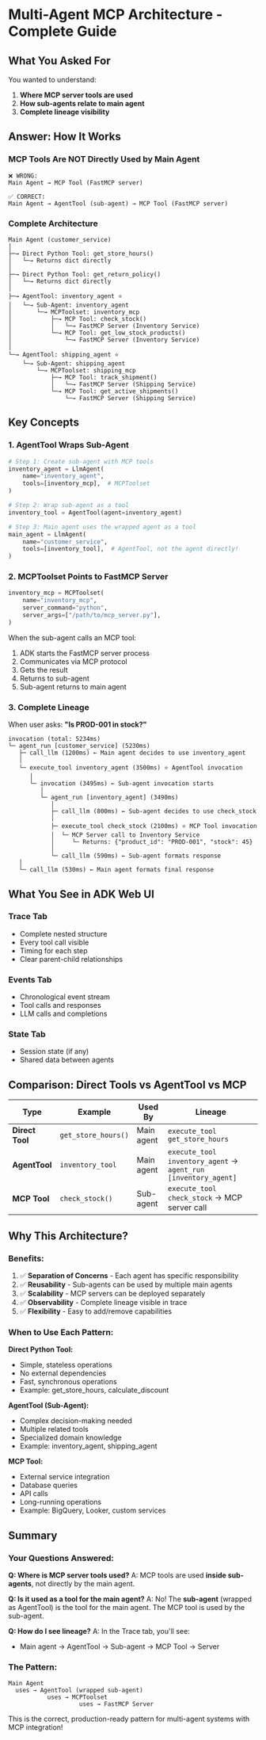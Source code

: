# Multi-Agent MCP Architecture - Complete Guide

## What You Asked For

You wanted to understand:
1. **Where MCP server tools are used**
2. **How sub-agents relate to main agent**
3. **Complete lineage visibility**

## Answer: How It Works

### MCP Tools Are NOT Directly Used by Main Agent

```
❌ WRONG:
Main Agent → MCP Tool (FastMCP server)

✅ CORRECT:
Main Agent → AgentTool (sub-agent) → MCP Tool (FastMCP server)
```

### Complete Architecture

```
Main Agent (customer_service)
│
├─→ Direct Python Tool: get_store_hours()
│   └─→ Returns dict directly
│
├─→ Direct Python Tool: get_return_policy()
│   └─→ Returns dict directly
│
├─→ AgentTool: inventory_agent ⭐
│   └─→ Sub-Agent: inventory_agent
│       └─→ MCPToolset: inventory_mcp
│           ├─→ MCP Tool: check_stock()
│           │   └─→ FastMCP Server (Inventory Service)
│           └─→ MCP Tool: get_low_stock_products()
│               └─→ FastMCP Server (Inventory Service)
│
└─→ AgentTool: shipping_agent ⭐
    └─→ Sub-Agent: shipping_agent
        └─→ MCPToolset: shipping_mcp
            ├─→ MCP Tool: track_shipment()
            │   └─→ FastMCP Server (Shipping Service)
            └─→ MCP Tool: get_active_shipments()
                └─→ FastMCP Server (Shipping Service)
```

## Key Concepts

### 1. AgentTool Wraps Sub-Agent

```python
# Step 1: Create sub-agent with MCP tools
inventory_agent = LlmAgent(
    name="inventory_agent",
    tools=[inventory_mcp],  # MCPToolset
)

# Step 2: Wrap sub-agent as a tool
inventory_tool = AgentTool(agent=inventory_agent)

# Step 3: Main agent uses the wrapped agent as a tool
main_agent = LlmAgent(
    name="customer_service",
    tools=[inventory_tool],  # AgentTool, not the agent directly!
)
```

### 2. MCPToolset Points to FastMCP Server

```python
inventory_mcp = MCPToolset(
    name="inventory_mcp",
    server_command="python",
    server_args=["/path/to/mcp_server.py"],
)
```

When the sub-agent calls an MCP tool:
1. ADK starts the FastMCP server process
2. Communicates via MCP protocol
3. Gets the result
4. Returns to sub-agent
5. Sub-agent returns to main agent

### 3. Complete Lineage

When user asks: **"Is PROD-001 in stock?"**

```
invocation (total: 5234ms)
└─ agent_run [customer_service] (5230ms)
   ├─ call_llm (1200ms) ← Main agent decides to use inventory_agent
   │
   └─ execute_tool inventory_agent (3500ms) ⭐ AgentTool invocation
      │
      └─ invocation (3495ms) ← Sub-agent invocation starts
         │
         └─ agent_run [inventory_agent] (3490ms)
            │
            ├─ call_llm (800ms) ← Sub-agent decides to use check_stock
            │
            ├─ execute_tool check_stock (2100ms) ⭐ MCP Tool invocation
            │  └─ MCP Server call to Inventory Service
            │     └─ Returns: {"product_id": "PROD-001", "stock": 45}
            │
            └─ call_llm (590ms) ← Sub-agent formats response
   │
   └─ call_llm (530ms) ← Main agent formats final response
```

## What You See in ADK Web UI

### Trace Tab
- Complete nested structure
- Every tool call visible
- Timing for each step
- Clear parent-child relationships

### Events Tab
- Chronological event stream
- Tool calls and responses
- LLM calls and completions

### State Tab
- Session state (if any)
- Shared data between agents

## Comparison: Direct Tools vs AgentTool vs MCP

| Type | Example | Used By | Lineage |
|------|---------|---------|---------|
| **Direct Tool** | `get_store_hours()` | Main agent | `execute_tool get_store_hours` |
| **AgentTool** | `inventory_tool` | Main agent | `execute_tool inventory_agent` → `agent_run [inventory_agent]` |
| **MCP Tool** | `check_stock()` | Sub-agent | `execute_tool check_stock` → MCP server call |

## Why This Architecture?

### Benefits:
1. ✅ **Separation of Concerns** - Each agent has specific responsibility
2. ✅ **Reusability** - Sub-agents can be used by multiple main agents
3. ✅ **Scalability** - MCP servers can be deployed separately
4. ✅ **Observability** - Complete lineage visible in trace
5. ✅ **Flexibility** - Easy to add/remove capabilities

### When to Use Each Pattern:

**Direct Python Tool:**
- Simple, stateless operations
- No external dependencies
- Fast, synchronous operations
- Example: get_store_hours, calculate_discount

**AgentTool (Sub-Agent):**
- Complex decision-making needed
- Multiple related tools
- Specialized domain knowledge
- Example: inventory_agent, shipping_agent

**MCP Tool:**
- External service integration
- Database queries
- API calls
- Long-running operations
- Example: BigQuery, Looker, custom services

## Summary

### Your Questions Answered:

**Q: Where is MCP server tools used?**
A: MCP tools are used **inside sub-agents**, not directly by the main agent.

**Q: Is it used as a tool for the main agent?**
A: No! The **sub-agent** (wrapped as AgentTool) is the tool for the main agent. The MCP tool is used by the sub-agent.

**Q: How do I see lineage?**
A: In the Trace tab, you'll see:
- Main agent → AgentTool → Sub-agent → MCP Tool → Server

### The Pattern:

```
Main Agent
  uses → AgentTool (wrapped sub-agent)
           uses → MCPToolset
                    uses → FastMCP Server
```

This is the correct, production-ready pattern for multi-agent systems with MCP integration!

